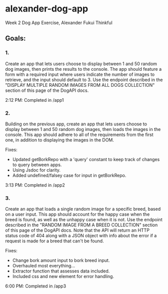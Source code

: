 # alexander-dog-app
Week 2 Dog App Exercise,
Alexander Fukui
Thinkful

## Goals:
### 1.
Create an app that lets users choose to display between 1 and 50 random dog images, then prints the results to the console. The app should feature a form with a required input where users indicate the number of images to retrieve, and the input should default to 3. Use the endpoint described in the "DISPLAY MULTIPLE RANDOM IMAGES FROM ALL DOGS COLLECTION" section of this page of the DogAPI docs.

2:12 PM: Completed in /app1

### 2.
Building on the previous app, create an app that lets users choose to display between 1 and 50 random dog images, then loads the images in the console. This app should adhere to all of the requirements from the first one, in addition to displaying the images in the DOM.

Fixes:
- Updated getBorkRepo with a 'query' constant to keep track of changes to query between apps.
- Using Jsdoc for clarity.
- Added undefined/falsey case for input in getBorkRepo.

3:13 PM: Completed in /app2

### 3.
Create an app that loads a single random image for a specific breed, based on a user input. This app should account for the happy case when the breed is found, as well as the unhappy case when it is not. Use the endpoint described in the "RANDOM IMAGE FROM A BREED COLLECTION" section of this page of the DogAPI docs. Note that the API will return an HTTP status code of 404 along with a JSON object with info about the error if a request is made for a breed that can't be found.

Fixes:
- Change bork amount input to bork breed input.
- Overhauled most everything...
- Extractor function that assesses data included.
- Included css and new element for error handling.

6:00 PM: Completed in /app3
